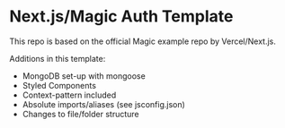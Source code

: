 # Next.js/Magic Auth Template

This repo is based on the official Magic example repo by Vercel/Next.js.

Additions in this template:

- MongoDB set-up with mongoose
- Styled Components
- Context-pattern included
- Absolute imports/aliases (see jsconfig.json)
- Changes to file/folder structure
